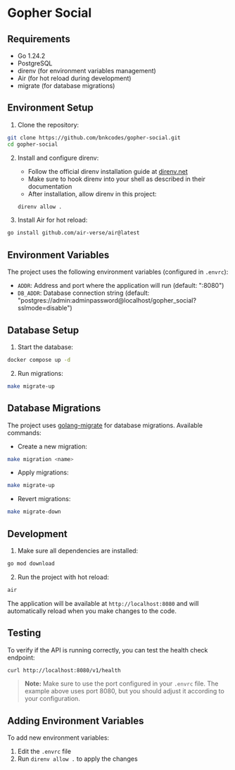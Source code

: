 # Gopher Social

## Requirements

- Go 1.24.2
- PostgreSQL
- direnv (for environment variables management)
- Air (for hot reload during development)
- migrate (for database migrations)

## Environment Setup

1. Clone the repository:
```bash
git clone https://github.com/bnkcodes/gopher-social.git
cd gopher-social
```

2. Install and configure direnv:
   - Follow the official direnv installation guide at [direnv.net](https://direnv.net)
   - Make sure to hook direnv into your shell as described in their documentation
   - After installation, allow direnv in this project:
   ```bash
   direnv allow .
   ```

3. Install Air for hot reload:
```bash
go install github.com/air-verse/air@latest
```

## Environment Variables

The project uses the following environment variables (configured in `.envrc`):

- `ADDR`: Address and port where the application will run (default: ":8080")
- `DB_ADDR`: Database connection string (default: "postgres://admin:adminpassword@localhost/gopher_social?sslmode=disable")

## Database Setup

1. Start the database:
```bash
docker compose up -d
```

2. Run migrations:
```bash
make migrate-up
```

## Database Migrations

The project uses [golang-migrate](https://github.com/golang-migrate/migrate) for database migrations. Available commands:

- Create a new migration:
```bash
make migration <name>
```

- Apply migrations:
```bash
make migrate-up
```

- Revert migrations:
```bash
make migrate-down
```

## Development

1. Make sure all dependencies are installed:
```bash
go mod download
```

2. Run the project with hot reload:
```bash
air
```

The application will be available at `http://localhost:8080` and will automatically reload when you make changes to the code.

## Testing

To verify if the API is running correctly, you can test the health check endpoint:

```bash
curl http://localhost:8080/v1/health
```

> **Note:** Make sure to use the port configured in your `.envrc` file. The example above uses port 8080, but you should adjust it according to your configuration.

## Adding Environment Variables

To add new environment variables:

1. Edit the `.envrc` file
2. Run `direnv allow .` to apply the changes 